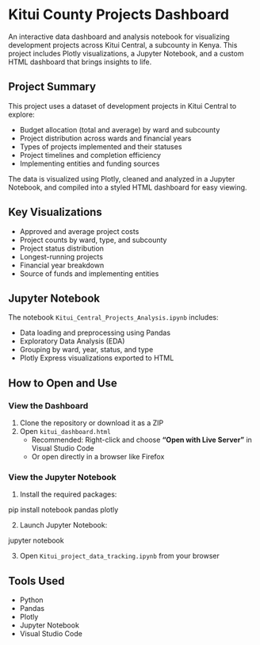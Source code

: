 # Kitui County Projects Dashboard

An interactive data dashboard and analysis notebook for visualizing development projects across Kitui Central, a subcounty in Kenya. This project includes Plotly visualizations, a Jupyter Notebook, and a custom HTML dashboard that brings insights to life.

## Project Summary

This project uses a dataset of development projects in Kitui Central to explore:

- Budget allocation (total and average) by ward and subcounty  
- Project distribution across wards and financial years  
- Types of projects implemented and their statuses  
- Project timelines and completion efficiency  
- Implementing entities and funding sources  

The data is visualized using Plotly, cleaned and analyzed in a Jupyter Notebook, and compiled into a styled HTML dashboard for easy viewing.

## Key Visualizations

- Approved and average project costs  
- Project counts by ward, type, and subcounty  
- Project status distribution  
- Longest-running projects  
- Financial year breakdown  
- Source of funds and implementing entities  

## Jupyter Notebook

The notebook `Kitui_Central_Projects_Analysis.ipynb` includes:

- Data loading and preprocessing using Pandas  
- Exploratory Data Analysis (EDA)  
- Grouping by ward, year, status, and type  
- Plotly Express visualizations exported to HTML  

## How to Open and Use

### View the Dashboard

1. Clone the repository or download it as a ZIP  
2. Open `kitui_dashboard.html`  
   - Recommended: Right-click and choose **“Open with Live Server”** in Visual Studio Code  
   - Or open directly in a browser like Firefox  

### View the Jupyter Notebook

1. Install the required packages:

pip install notebook pandas plotly

2. Launch Jupyter Notebook:

jupyter notebook

3. Open `Kitui_project_data_tracking.ipynb` from your browser  

## Tools Used

- Python  
- Pandas  
- Plotly  
- Jupyter Notebook  
- Visual Studio Code  
